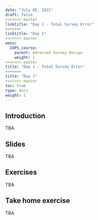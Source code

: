```yaml
---
date: "July 05, 2021"
draft: false
<<<<<<< master
linktitle: "Day 1 - Total Survey Error"
=======
linktitle: "Day 1"
>>>>>>> master
menu:
  IOPS_course:
    parent: Advanced Survey Design
    weight: 1
<<<<<<< master
title: "Day 1 - Total Survey Error"
=======
title: "Day 1"
>>>>>>> master
toc: true
type: docs
weight: 1
---
```


## Introduction

TBA

## Slides

TBA

## Exercises

TBA

## Take home exercise

TBA